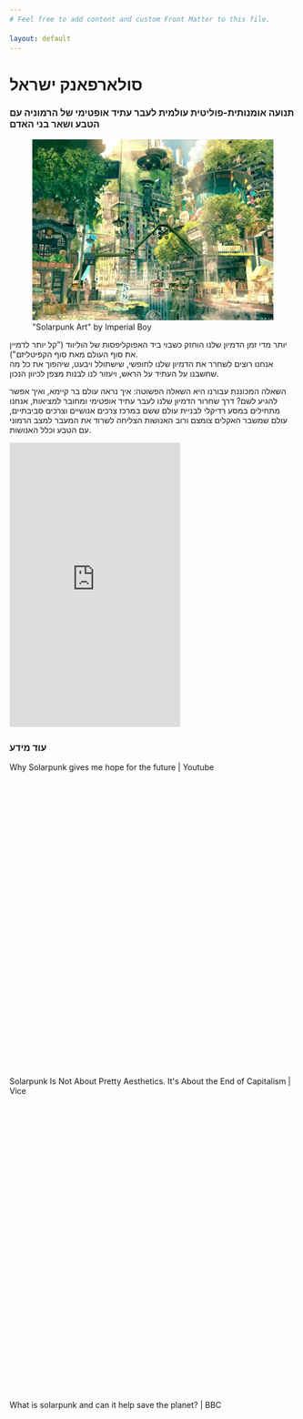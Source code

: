 ```yaml
---
# Feel free to add content and custom Front Matter to this file.

layout: default
---
```

<h1 class="text-6xl lg:text-7xl font-bold primary-color mb-4">סולארפאנק ישראל</h1>
<h3 class="text-xl text-center">תנועה אומנותית-פוליטית עולמית לעבר עתיד אופטימי של הרמוניה עם הטבע ושאר בני האדם</h3>

<div class="lg:flex my-8">
    <figure class="wide-pic">
        <img src="images/solarpunk.webp" alt="solarpunk city">
        <figcaption dir="ltr" class="ml-2 text-sm">"Solarpunk Art" by Imperial Boy</figcaption>
    </figure>
    <div>
        <p class="mx-10 mb-4 lg:mt-0 mt-8">
            יותר מדי זמן הדמיון שלנו הוחזק כשבוי ביד האפוקליפסות של הוליווד ("קל יותר לדמיין את סוף העולם מאת סוף הקפיטליזם"). <br>
            אנחנו רוצים לשחרר את הדמיון שלנו לחופשי, שישתולל ויבעט, שיהפוך את כל מה שחשבנו על העתיד על הראש, ויעזור לנו לבנות מצפן לכיוון הנכון.
            </p><p class="mx-10 lg:mb-0 mb-8">
            השאלה המכוננת עבורנו היא השאלה הפשוטה: איך נראה עולם בר קיימא, ואיך אפשר להגיע לשם?
            דרך שחרור הדמיון שלנו לעבר עתיד אופטימי ומחובר למציאות, אנחנו מתחילים במסע רדיקלי לבניית עולם ששם במרכז צרכים אנושיים וצרכים סביבתיים, עולם שמשבר האקלים צומצם ורוב האנושות הצליחה לשרוד את המעבר למצב הרמוני עם הטבע וכלל האנושות.
        </p>
    </div>
</div>
<iframe class="w-full" height="500" src="https://www.youtube-nocookie.com/embed/UqJJktxCY9U" title="YouTube video player" frameborder="0" allow="accelerometer; autoplay; clipboard-write; encrypted-media; gyroscope; picture-in-picture" allowfullscreen></iframe>

<h3 class="text-xl mt-8">עוד מידע</h3>
<div class="flex flex-wrap md:flex-nowrap mt-2">
    <div class="card shadow-2xl lg:card-side bg-neutral text-primary-content mx-1 mb-2">
        <div class="card-body">
            <p class="ltr">Why Solarpunk gives me hope for the future | Youtube</p> 
            <div class="justify-end card-actions">
                <a class="btn btn-primary custom-bg-primary" href="https://www.youtube.com/watch?v=u3aauiR9M88">            
                    <svg xmlns="http://www.w3.org/2000/svg" fill="none" viewBox="0 0 24 24" class="inline-block w-6 h-6 ml-2 stroke-current">  
                    <path stroke-linecap="round" stroke-linejoin="round" stroke-width="2" d="M9 5l7 7-7 7"></path>                        
                    </svg>
                </a>
            </div>
        </div>
    </div> 
    <div class="card shadow-2xl lg:card-side bg-neutral text-primary-content mx-1 mb-2">
        <div class="card-body">
            <p class="ltr">Solarpunk Is Not About Pretty Aesthetics. It's About the End of Capitalism
        | Vice</p> 
            <div class="justify-end card-actions">
                <a class="btn btn-primary custom-bg-primary" href="https://www.vice.com/en/article/wx5aym/solarpunk-is-not-about-pretty-aesthetics-its-about-the-end-of-capitalism">            
                    <svg xmlns="http://www.w3.org/2000/svg" fill="none" viewBox="0 0 24 24" class="inline-block w-6 h-6 ml-2 stroke-current">  
                    <path stroke-linecap="round" stroke-linejoin="round" stroke-width="2" d="M9 5l7 7-7 7"></path>                        
                    </svg>
                </a>
            </div>
        </div>
    </div> 
    <div class="card shadow-2xl lg:card-side bg-neutral text-primary-content mx-1 mb-2">
        <div class="card-body">
            <p class="ltr">What is solarpunk and can it help save the planet? | BBC</p> 
            <div class="justify-end card-actions">
                <a class="btn btn-primary custom-bg-primary" href="https://www.bbc.com/news/business-57761297">            
                    <svg xmlns="http://www.w3.org/2000/svg" fill="none" viewBox="0 0 24 24" class="inline-block w-6 h-6 ml-2 stroke-current">  
                    <path stroke-linecap="round" stroke-linejoin="round" stroke-width="2" d="M9 5l7 7-7 7"></path>                        
                    </svg>
                </a>
            </div>
        </div>
    </div> 
</div>